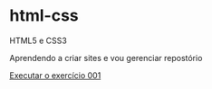 # html-css
HTML5 e CSS3

Aprendendo a criar sites e vou gerenciar repostório

<a href="https://lucasoc7.github.io/html-css/exercicios/ex001/index.html">Executar o exercício 001</a>
